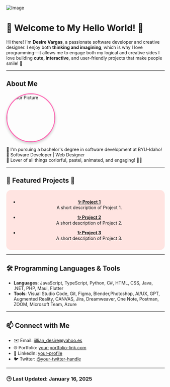 <!-- Profile README -->
![Image](https://github.com/user-attachments/assets/e2e157f2-db32-4d3e-bd9c-671d24afca12)


 # 🌸 Welcome to My Hello World! 🌸

Hi there! I'm **Desire Vargas**, a passionate software developer and creative designer. 
I enjoy both **thinking and imagining**, which is why I love programming—it allows me to engage both my logical and creative sides
I love building **cute, interactive**, and user-friendly projects that make people smile! 💖

---

## About Me
<div align="left">
    <img src="https://github.com/user-attachments/assets/406df0f3-fc5d-4583-a6ce-c2bd98b0ad66" alt="Your Picture" width="150" style="border-radius: 50%; box-shadow: 0px 4px 8px rgba(0,0,0,0.2); border: 3px solid #ff69b4;">
</div>



🌟 I'm pursuing a bachelor's degree in software development at BYU-Idaho! 
🌟 Software Developer | Web Designer  
🌟 Lover of all things corlorful, pastel, animated, and engaging! 🎨✨  

---

## 🌟 Featured Projects 🌟

<div align="center" style="background-color: #ffe4e1; padding: 15px; border-radius: 15px; background-image: url('pink-dots-image-url.jpg');">
  
- **[✨ Project 1](project1-link)**  
  A short description of Project 1.

- **[✨ Project 2](project2-link)**  
  A short description of Project 2.

- **[✨ Project 3](project3-link)**  
  A short description of Project 3.

</div>

---

## 🛠️ Programming Languages & Tools
- **Languages**: JavaScript, TypeScript, Python, C#, HTML, CSS, Java, .NET, PHP, Maui, Flutter
- **Tools**: Visual Studio Code, Git, Figma, Blender,Photoshop, AI/UX, GPT, Augmented Reality, CANVAS, Jira, Dreamweaver, One Note, Postman, ZOOM, Microsoft Team, Azure

---

## 📫 Connect with Me
- ✉️ Email: [jillian_desire@yahoo.es](mailto:your-email@example.com)  
- 🌐 Portfolio: [your-portfolio-link.com](https://your-portfolio-link.com)  
- 📱 LinkedIn: [your-profile](https://www.linkedin.com/in/your-profile)  
- 🐦 Twitter: [@your-twitter-handle](https://twitter.com/your-twitter-handle)  

---

### 🕒 Last Updated: January 16, 2025

 
      
